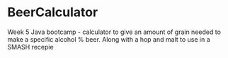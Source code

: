 # BeerCalculator
Week 5 Java bootcamp - calculator to give an amount of grain needed to make a specific alcohol % beer. Along with a hop and malt to use in a SMASH recepie
